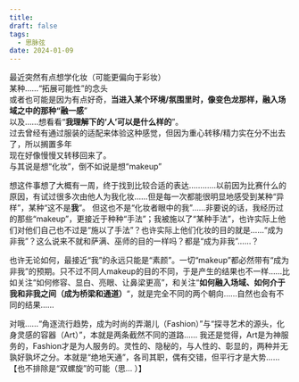 ```yaml
---
title: 
draft: false
tags:
  - 思脉弦
date: 2024-01-09
---
```

最近突然有点想学化妆（可能更偏向于彩妆）  
某种……“拓展可能性”的念头  
或者也可能是因为有点好奇，**当进入某个环境/氛围里时，像变色龙那样，融入场域之中的那种“融一感**”  
以及……想看看“**我理解下的‘人’可以是什么样的**”。  
过去曾经有通过服装的适配来体验这种感觉，但因为重心转移/精力实在分不出去了，所以搁置多年  
现在好像慢慢又转移回来了。  
与其说是想“化妆”，倒不如说是想“makeup”


想这件事想了大概有一周，终于找到比较合适的表达…………以前因为比赛什么的原因，有试过很多次由他人为我化妆……但是每一次都能很明显地感受到某种“异样”，某种“这不是**我**”。
但这也不是“化妆者眼中的我”……非要说的话，我经历过的那些“makeup”，更接近于种种“手法”；我被施以了“某种手法”，也许实际上他们对他们自己也不过是“施以了手法”？也许实际上他们化妆的目的就是……“成为非我”？这么说来不就和萨满、巫师的目的一样吗？都是“成为非我”……？

也许无论如何，最接近“我”的永远只能是“素颜”。一切“makeup”都必然带有“成为非我”的预期。只不过不同人makeup的目的不同，于是产生的结果也不一样……比如关注“如何修容、显白、亮眼、让鼻梁更高”，和关注“**如何融入场域、如何介于我和非我之间（成为桥梁和通道）**“，就是完全不同的两个朝向……自然也会有不同的结果……

对哦……“角逐流行趋势，成为时尚的弄潮儿（Fashion）”与“探寻艺术的源头，化身灵感的容器（Art）”，本就是两条截然不同的道路……
我还是觉得，Art是为神服务的，Fashion才是为人服务的。灵性的、隐秘的，与人性的、彰显的，两种并无孰好孰坏之分。本就是“绝地天通”，各司其职，偶有交错，但平行才是大势……【也不排除是“双螺旋”的可能（思… ）】